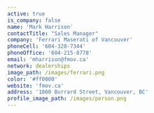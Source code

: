 ```yaml
---
active: true
is_company: false
name: 'Mark Harrison'
contactTitle: "Sales Manager"
company: 'Ferrari Maserati of Vancouver'
phoneCell: '604-328-7344'
phoneOffice: '604-215-8778'
email: 'mharrison@fmov.ca'
network: dealerships
image_path: /images/ferrari.png
color: '#ff0000'
website: 'fmov.ca'
address: '1860 Burrard Street, Vancouver, BC'
profile_image_path: /images/person.png
---
```


